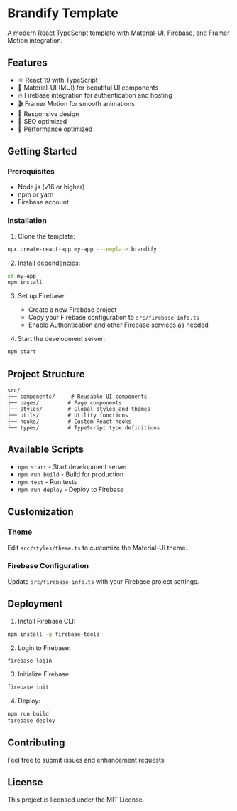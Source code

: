 # Brandify Template

A modern React TypeScript template with Material-UI, Firebase, and Framer Motion integration.

## Features

- ⚛️ React 19 with TypeScript
- 🎨 Material-UI (MUI) for beautiful UI components
- 🔥 Firebase integration for authentication and hosting
- 🎬 Framer Motion for smooth animations
- 📱 Responsive design
- 🎯 SEO optimized
- 🚀 Performance optimized

## Getting Started

### Prerequisites

- Node.js (v16 or higher)
- npm or yarn
- Firebase account

### Installation

1. Clone the template:

```bash
npx create-react-app my-app --template brandify
```

2. Install dependencies:

```bash
cd my-app
npm install
```

3. Set up Firebase:

   - Create a new Firebase project
   - Copy your Firebase configuration to `src/firebase-info.ts`
   - Enable Authentication and other Firebase services as needed

4. Start the development server:

```bash
npm start
```

## Project Structure

```
src/
├── components/     # Reusable UI components
├── pages/         # Page components
├── styles/        # Global styles and themes
├── utils/         # Utility functions
├── hooks/         # Custom React hooks
└── types/         # TypeScript type definitions
```

## Available Scripts

- `npm start` - Start development server
- `npm run build` - Build for production
- `npm test` - Run tests
- `npm run deploy` - Deploy to Firebase

## Customization

### Theme

Edit `src/styles/theme.ts` to customize the Material-UI theme.

### Firebase Configuration

Update `src/firebase-info.ts` with your Firebase project settings.

## Deployment

1. Install Firebase CLI:

```bash
npm install -g firebase-tools
```

2. Login to Firebase:

```bash
firebase login
```

3. Initialize Firebase:

```bash
firebase init
```

4. Deploy:

```bash
npm run build
firebase deploy
```

## Contributing

Feel free to submit issues and enhancement requests.

## License

This project is licensed under the MIT License.
